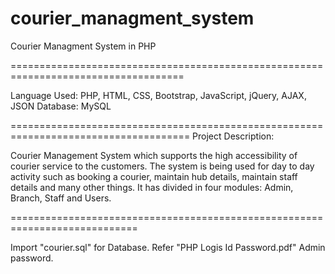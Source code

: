 # courier_managment_system
Courier Managment System in PHP

====================================================================================

Language Used: PHP, HTML, CSS, Bootstrap, JavaScript, jQuery, AJAX, JSON
Database: MySQL

=====================================================================================
Project Description:

Courier Management System which supports the high accessibility of courier
service to the customers. The system is being used for day to day activity such as
booking a courier, maintain hub details, maintain staff details and many other
things. It has divided in four modules: Admin, Branch, Staff and Users.

============================================================================

Import "courier.sql" for Database.
Refer "PHP Logis Id Password.pdf" Admin password.
